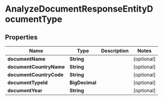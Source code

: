 

# AnalyzeDocumentResponseEntityDocumentType


## Properties

| Name | Type | Description | Notes |
|------------ | ------------- | ------------- | -------------|
|**documentName** | **String** |  |  [optional] |
|**documentCountryName** | **String** |  |  [optional] |
|**documentCountryCode** | **String** |  |  [optional] |
|**documentTypeId** | **BigDecimal** |  |  [optional] |
|**documentYear** | **String** |  |  [optional] |



